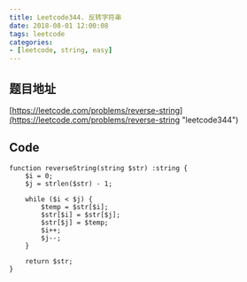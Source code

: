 ```yaml
---
title: Leetcode344. 反转字符串
date: 2018-08-01 12:00:08
tags: leetcode
categories:
- [leetcode, string, easy]
---
```

## 题目地址
[https://leetcode.com/problems/reverse-string](https://leetcode.com/problems/reverse-string "leetcode344")
## Code
```
function reverseString(string $str) :string {
    $i = 0;
    $j = strlen($str) - 1;

    while ($i < $j) {
        $temp = $str[$i];
        $str[$i] = $str[$j];
        $str[$j] = $temp;
        $i++;
        $j--;
    }

    return $str;
}
```

